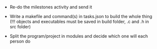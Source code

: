 - Re-do the milestones activity and send it

- Write a makefile and command(s) in tasks.json to build the whole thing
(!!! objects and executables must be saved in build folder, .c and .h in src folder)

- Split the program/project in modules and decide which one will each person do